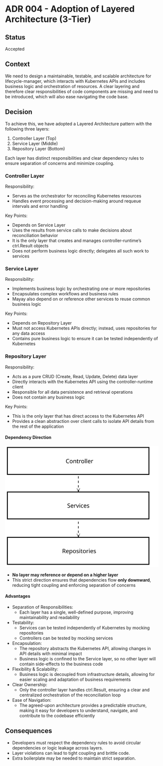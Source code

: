 # ADR 004 - Adoption of Layered Architecture (3-Tier)

## Status

Accepted

## Context

We need to design a maintainable, testable, and scalable architecture for lifecycle-manager, which interacts with Kubernetes APIs and includes business logic and orchestration of resources. A clear layering and therefore clear responsibilities of code components are missing and need to be introduced, which will also ease navigating the code base.

## Decision

To achieve this, we have adopted a Layered Architecture pattern with the following three layers:
1. Controller Layer (Top)
2. Service Layer (Middle)
3. Repository Layer (Bottom) 

Each layer has distinct responsibilities and clear dependency rules to ensure separation of concerns and minimize coupling.

### Controller Layer
Responsibility:
- Serves as the orchestrator for reconciling Kubernetes resources
- Handles event processing and decision-making around requeue intervals and error handling

Key Points:
- Depends on Service Layer
- Uses the results from service calls to make decisions about reconciliation behavior
- It is the only layer that creates and manages controller-runtime’s ctrl.Result objects
- Does not perform business logic directly; delegates all such work to services

### Service Layer
Responsibility:
- Implements business logic by orchestrating one or more repositories
- Encapsulates complex workflows and business rules
- Mayay also depend on or reference other services to reuse common business logic

Key Points:
- Depends on Repository Layer
- Must not access Kubernetes APIs directly; instead, uses repositories for any data access
- Contains pure business logic to ensure it can be tested independently of Kubernetes

### Repository Layer
Responsibility:
- Acts as a pure CRUD (Create, Read, Update, Delete) data layer
- Directly interacts with the Kubernetes API using the controller-runtime client
- Responsible for all data persistence and retrieval operations
- Does not contain any business logic

Key Points:
- This is the only layer that has direct access to the Kubernetes API
- Provides a clean abstraction over client calls to isolate API details from the rest of the application

#### Dependency Direction
![dep dir](./../assets/layered-arch-dep-dir.svg)

- **No layer may reference or depend on a higher layer**
- This strict direction ensures that dependencies flow **only downward**, reducing tight coupling and enforcing separation of concerns

#### Advantages

- Separation of Responsibilities:
    - Each layer has a single, well-defined purpose, improving maintainability and readability
- Testability:
    - Services can be tested independently of Kubernetes by mocking repositories
    - Controllers can be tested by mocking services
- Encapsulation:
    - The repository abstracts the Kubernetes API, allowing changes in API details with minimal impact
    - Business logic is confined to the Service layer, so no other layer will contain side-effects to the business code
- Flexibility & Scalability:
    - Business logic is decoupled from infrastructure details, allowing for easier scaling and adaptation of business requirements
- Clear Ownership:
    - Only the controller layer handles ctrl.Result, ensuring a clear and centralized orchestration of the reconciliation loop
- Ease of Navigation:
    - The agreed-upon architecture provides a predictable structure, making it easy for developers to understand, navigate, and contribute to the codebase efficiently

## Consequences
- Developers must respect the dependency rules to avoid circular dependencies or logic leakage across layers.
- Layer violations can lead to tight coupling and brittle code.
- Extra boilerplate may be needed to maintain strict separation.
